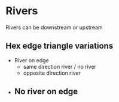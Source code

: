 # Rivers

Rivers can be downstream or upstream


## Hex edge triangle variations

- River on edge
  - same direction river / no river
  - opposite direction river
- No river on edge
  - 